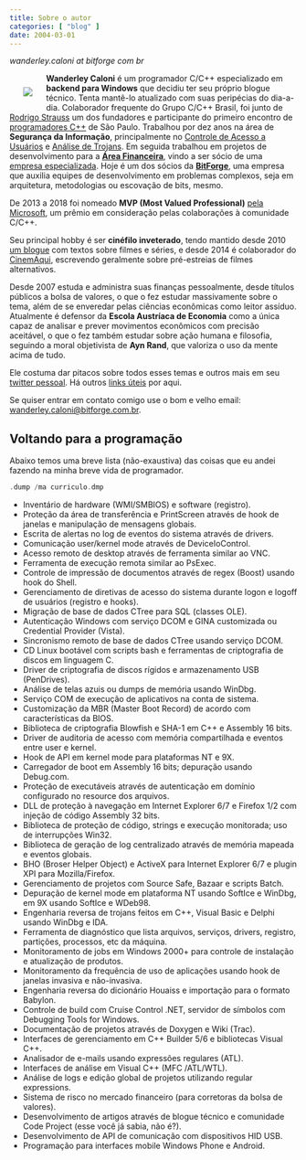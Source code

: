 ```yaml
---
title: Sobre o autor
categories: [ "blog" ]
date: 2004-03-01
---
```

_wanderley.caloni at bitforge com br_

<img src="https://i.imgur.com/ULSCx4o.png" style="float: left; margin: 24px;"/>__Wanderley Caloni__ é um programador C/C++ especializado em __backend para Windows__ que decidiu ter seu próprio blogue técnico. Tenta mantê-lo atualizado com suas peripécias do dia-a-dia. Colaborador frequente do Grupo C/C++ Brasil, foi junto de [Rodrigo Strauss](http://www.1bit.com.br/) um dos fundadores e participante do primeiro encontro de [programadores C++](http://groups.google.com/group/ccppbrasil) de São Paulo. Trabalhou por dez anos na área de __Segurança da Informação__, principalmente no [Controle de Acesso a Usuários](http://www.scua.com.br) e [Análise de Trojans](http://www.opencs.com.br/site/). Em seguida trabalhou em projetos de desenvolvimento para a __[Área Financeira](http://www.ezmarket.com.br/)__, vindo a ser sócio de uma [empresa especializada](http://www.intelitrader.com.br). Hoje é um dos sócios da __[BitForge](http://www.bitforge.com.br)__, uma empresa que auxilia equipes de desenvolvimento em problemas complexos, seja em arquitetura, metodologias ou escovação de bits, mesmo.

De 2013 a 2018 foi nomeado __MVP (Most Valued Professional)__ [pela Microsoft](https://mvp.microsoft.com/pt-br/PublicProfile/5000295), um prêmio em consideração pelas colaborações à comunidade C/C++.

Seu principal hobby é ser __cinéfilo inveterado__, tendo mantido desde 2010 [um blogue](http://cinetenisverde.com.br) com textos sobre filmes e séries, e desde 2014 é colaborador do [CinemAqui](http://www.cinemaqui.com.br), escrevendo geralmente sobre pré-estreias de filmes alternativos.

Desde 2007 estuda e administra suas finanças pessoalmente, desde títulos públicos a bolsa de valores, o que o fez estudar massivamente sobre o tema, além de se enveredar pelas ciências econômicas como leitor assíduo. Atualmente é defensor da __Escola Austríaca de Economia__ como a única capaz de analisar e prever movimentos econômicos com precisão aceitável, o que o fez também estudar sobre ação humana e filosofia, seguindo a moral objetivista de __Ayn Rand__, que valoriza o uso da mente acima de tudo.

Ele costuma dar pitacos sobre todos esses temas e outros mais em seu [twitter pessoal](http://twitter.com/#!/caloni). Há outros [links úteis](/links) por aqui.

Se quiser entrar em contato comigo use o bom e velho email: [wanderley.caloni@bitforge.com.br](mailto:wanderley.caloni@bitforge.com.br).

## Voltando para a programação

Abaixo temos uma breve lista (não-exaustiva) das coisas que eu andei fazendo na minha breve vida de programador.

```cpp
.dump /ma curriculo.dmp
```

- Inventário de hardware (WMI/SMBIOS) e software (registro).
- Proteção da área de transferência e PrintScreen através de hook de janelas e manipulação de mensagens globais.
- Escrita de alertas no log de eventos do sistema através de drivers.
- Comunicação user/kernel mode através de DeviceIoControl.
- Acesso remoto de desktop através de ferramenta similar ao VNC.
- Ferramenta de execução remota similar ao PsExec.
- Controle de impressão de documentos através de regex (Boost) usando hook do Shell.
- Gerenciamento de diretivas de acesso do sistema durante logon e logoff de usuários (registro e hooks).
- Migração de base de dados CTree para SQL (classes OLE).
- Autenticação Windows com serviço DCOM e GINA customizada ou Credential Provider (Vista).
- Sincronismo remoto de base de dados CTree usando serviço DCOM.
- CD Linux bootável com scripts bash e ferramentas de criptografia de discos em linguagem C.
- Driver de criptografia de discos rígidos e armazenamento USB (PenDrives).
- Análise de telas azuis ou dumps de memória usando WinDbg.
- Serviço COM de execução de aplicativos na conta de sistema.
- Customização da MBR (Master Boot Record) de acordo com características da BIOS.
- Biblioteca de criptografia Blowfish e SHA-1 em C++ e Assembly 16 bits.
- Driver de auditoria de acesso com memória compartilhada e eventos entre user e kernel.
- Hook de API em kernel mode para plataformas NT e 9X.
- Carregador de boot em Assembly 16 bits; depuração usando Debug.com.
- Proteção de executáveis através de autenticação em domínio configurado no resource dos arquivos.
- DLL de proteção à navegação em Internet Explorer 6/7 e Firefox 1/2 com injeção de código Assembly 32 bits.
- Biblioteca de proteção de código, strings e execução monitorada; uso de interrupções Win32.
- Biblioteca de geração de log centralizado através de memória mapeada e eventos globais.
- BHO (Broser Helper Object) e ActiveX para Internet Explorer 6/7 e plugin XPI para Mozilla/Firefox.
- Gerenciamento de projetos com Source Safe, Bazaar e scripts Batch.
- Depuração de kernel mode em plataforma NT usando SoftIce e WinDbg, em 9X usando SoftIce e WDeb98.
- Engenharia reversa de trojans feitos em C++, Visual Basic e Delphi usando WinDbg e IDA.
- Ferramenta de diagnóstico que lista arquivos, serviços, drivers, registro, partições, processos, etc da máquina.
- Monitoramento de jobs em Windows 2000+ para controle de instalação e atualização de produtos.
- Monitoramento da frequência de uso de aplicações usando hook de janelas invasiva e não-invasiva.
- Engenharia reversa do dicionário Houaiss e importação para o formato Babylon.
- Controle de build com Cruise Control .NET, servidor de símbolos com Debugging Tools for Windows.
- Documentação de projetos através de Doxygen e Wiki (Trac).
- Interfaces de gerenciamento em C++ Builder 5/6 e bibliotecas Visual C++.
- Analisador de e-mails usando expressões regulares (ATL).
- Interfaces de análise em Visual C++ (MFC /ATL/WTL).
- Análise de logs e edição global de projetos utilizando regular expressions.
- Sistema de risco no mercado financeiro (para corretoras da bolsa de valores).
- Desenvolvimento de artigos através de blogue técnico e comunidade Code Project (esse você já sabia, não é?).
- Desenvolvimento de API de comunicação com dispositivos HID USB.
- Programação para interfaces mobile Windows Phone e Android.
